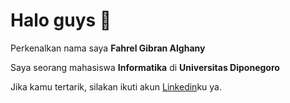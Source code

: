 # Halo guys 👋

Perkenalkan nama saya **Fahrel Gibran Alghany**

Saya seorang mahasiswa **Informatika** di **Universitas Diponegoro**

Jika kamu tertarik, silakan ikuti akun [Linkedin](https://www.linkedin.com/in/fahrelga/)ku ya.


<!--
**dafex301/dafex301** is a ✨ _special_ ✨ repository because its `README.md` (this file) appears on your GitHub profile.

Here are some ideas to get you started:

- 🔭 I’m currently working on ...
- 🌱 I’m currently learning ...
- 👯 I’m looking to collaborate on ...
- 🤔 I’m looking for help with ...
- 💬 Ask me about ...
- 📫 How to reach me: ...
- 😄 Pronouns: ...
- ⚡ Fun fact: ...
-->
